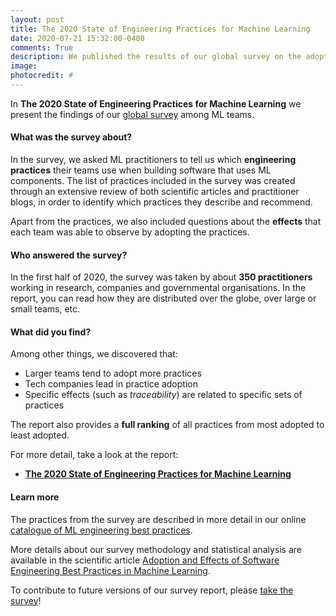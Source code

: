 ```yaml
---
layout: post
title: The 2020 State of Engineering Practices for Machine Learning
date: 2020-07-21 15:32:00-0400
comments: True
description: We published the results of our global survey on the adoption of engineering practices for ML teams.
image:
photocredit: #
---
```


In **The 2020 State of Engineering Practices for Machine Learning** we present the findings of our [global survey](/survey) among ML teams.

#### What was the survey about?

In the survey, we asked ML practitioners to tell us which **engineering practices** their teams use when building software that uses ML components. The list of practices included in the survey was created through an extensive review of both scientific articles and practitioner blogs, in order to identify which practices they describe and recommend.

Apart from the practices, we also included questions about the **effects** that each team was able to observe by adopting the practices.

#### Who answered the survey?

In the first half of 2020, the survey was taken by about **350 practitioners** working in research, companies and governmental organisations. In the report, you can read how they are distributed over the globe, over large or small teams, etc.

#### What did you find?

Among other things, we discovered that:

* Larger teams tend to adopt more practices
* Tech companies lead in practice adoption
* Specific effects (such as *traceability*) are related to specific sets of practices

The report also provides a **full ranking** of all practices from most adopted to least adopted.

For more detail, take a look at the report:
* **<a href="/report2020">The 2020 State of Engineering Practices for Machine Learning</a>**


#### Learn more


The practices from the survey are described in more detail in our online <a href="/practices">catalogue of ML engineering best practices</a>.

More details about our survey methodology and statistical analysis are available in the scientific article <a href="/publications">Adoption and Effects of Software Engineering Best Practices in Machine Learning</a>.

To contribute to future versions of our survey report, please [take the survey](/survey)!


